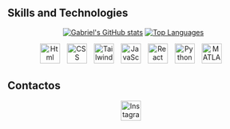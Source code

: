 ## Skills and Technologies 
<div align="center">
  
  [![Gabriel's GitHub stats](https://github-readme-stats.vercel.app/api?username=GabrielTeixei&show_icons=true&theme=tokyonight&count_private=false)](https://github.com/GabrielTeixei)
  [![Top Languages](https://github-readme-stats.vercel.app/api/top-langs/?username=GabrielTeixei&layout=compact&theme=tokyonight)](https://github.com/GabrielTeixei)
  
</div>  



<div align="center">
  <img src="https://cdn.jsdelivr.net/gh/devicons/devicon/icons/html5/html5-original.svg" alt="Html" width="40" height="40" style="margin-right: 10px;">
  <img src="https://cdn.jsdelivr.net/gh/devicons/devicon/icons/css3/css3-original.svg" alt="CSS" width="40" height="40" style="margin-right: 10px;">
  <img src="https://cdn.jsdelivr.net/gh/devicons/devicon/icons/tailwindcss/tailwindcss-plain.svg" alt="TailwindCss" width="40" height="40" style="margin-right: 10px;">
  <img src="https://cdn.jsdelivr.net/gh/devicons/devicon/icons/javascript/javascript-original.svg" alt="JavaScript" width="40" height="40" style="margin-right: 10px;">
  <img src="https://cdn.jsdelivr.net/gh/devicons/devicon/icons/react/react-original.svg" alt="React" width="40" height="40" style="margin-right: 10px;">
  <img src="https://cdn.jsdelivr.net/gh/devicons/devicon/icons/python/python-original.svg" alt="Python" width="40" height="40" style="margin-right: 10px;">
  <img src="https://cdn.jsdelivr.net/gh/devicons/devicon/icons/matlab/matlab-original.svg" alt="MATLAB" width="40" height="40" style="margin-right: 10px;">
</div>

## Contactos
<div align="center">

  <a href="https://www.instagram.com/gabriel_m_teixera/">
    <img src="https://img.icons8.com/fluency/48/000000/instagram-new.png" alt="Instagram" width="40" height="40" style="margin-right: 10px;">
  </a>
</div>

